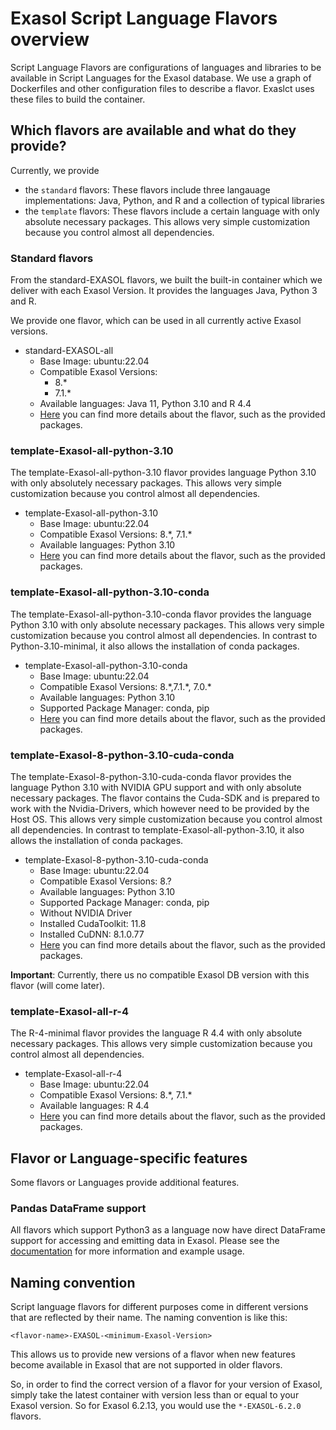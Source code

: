# Exasol Script Language Flavors overview

Script Language Flavors are configurations of languages and libraries to be available in Script Languages for the Exasol database. We use a graph of Dockerfiles and other configuration files to describe a flavor. Exaslct uses these files to build the container.

## Which flavors are available and what do they provide?

Currently, we provide

- the `standard` flavors: These flavors include three langauage implementations: Java, Python, and R and a collection of typical libraries
- the `template` flavors: These flavors include a certain language with only absolute necessary packages. This allows very simple customization because you control almost all dependencies.

### Standard flavors

From the standard-EXASOL flavors, we built the built-in container which we deliver with each Exasol Version.
It provides the languages Java, Python 3 and R.

We provide one flavor, which can be used in all currently active Exasol versions.

- standard-EXASOL-all
  - Base Image: ubuntu:22.04
  - Compatible Exasol Versions: 
    - 8.\* 
    - 7.1.\* 
  - Available languages: Java 11, Python 3.10 and R 4.4
  - [Here](standard-EXASOL-all/FLAVOR_DESCRIPTION.md) you can find more details about the flavor, such as the provided packages.

### template-Exasol-all-python-3.10

The template-Exasol-all-python-3.10 flavor provides language Python 3.10 with only absolutely necessary packages. This allows very simple customization because you control almost all dependencies.

- template-Exasol-all-python-3.10
  - Base Image: ubuntu:22.04
  - Compatible Exasol Versions: 8.\*, 7.1.\*
  - Available languages: Python 3.10
  - [Here](template-Exasol-all-python-3.10/FLAVOR_DESCRIPTION.md) you can find more details about the flavor, such as the provided packages.

### template-Exasol-all-python-3.10-conda

The template-Exasol-all-python-3.10-conda flavor provides the language Python 3.10  with only absolute necessary packages. This allows very simple customization because you control almost all dependencies. In contrast to Python-3.10-minimal, it also allows the installation of conda packages.

- template-Exasol-all-python-3.10-conda
  - Base Image: ubuntu:22.04
  - Compatible Exasol Versions: 8.\*,7.1.\*, 7.0.\*
  - Available languages: Python 3.10
  - Supported Package Manager: conda, pip
  - [Here](template-Exasol-all-python-3.10-conda/FLAVOR_DESCRIPTION.md) you can find more details about the flavor, such as the provided packages.

### template-Exasol-8-python-3.10-cuda-conda

The template-Exasol-8-python-3.10-cuda-conda flavor provides the language Python 3.10 with NVIDIA GPU support and with only absolute necessary packages. The flavor contains the Cuda-SDK and is prepared to work with the Nvidia-Drivers, which however need to be provided by the Host OS. This allows very simple customization because you control almost all dependencies. In contrast to template-Exasol-all-python-3.10, it also allows the installation of conda packages.

- template-Exasol-8-python-3.10-cuda-conda
  - Base Image: ubuntu:22.04
  - Compatible Exasol Versions: 8.?
  - Available languages: Python 3.10
  - Supported Package Manager: conda, pip
  - Without NVIDIA Driver
  - Installed CudaToolkit: 11.8
  - Installed CuDNN: 8.1.0.77
  - [Here](template-Exasol-8-python-3.10-cuda-conda/FLAVOR_DESCRIPTION.md) you can find more details about the flavor, such as the provided packages.

**Important**: Currently, there us no compatible Exasol DB version with this flavor (will come later).

### template-Exasol-all-r-4

The R-4-minimal flavor provides the language R 4.4 with only absolute necessary packages. This allows very simple customization because you control almost all dependencies.

- template-Exasol-all-r-4
  - Base Image: ubuntu:22.04
  - Compatible Exasol Versions: 8.\*, 7.1.\*
  - Available languages: R 4.4
  - [Here](template-Exasol-all-r-4/FLAVOR_DESCRIPTION.md) you can find more details about the flavor, such as the provided packages.


## Flavor or Language-specific features

Some flavors or Languages provide additional features.

### Pandas DataFrame support

All flavors which support Python3 as a language now have direct DataFrame support for accessing and emitting data in Exasol. Please see the [documentation](../doc/user_guide/py_dataframe.md) for more information and example usage.

## Naming convention

Script language flavors for different purposes come in different versions that are reflected by their name.
The naming convention is like this:

`<flavor-name>-EXASOL-<minimum-Exasol-Version>`

This allows us to provide new versions of a flavor when new features become available in Exasol that are not supported in older flavors.

So, in order to find the correct version of a flavor for your version of Exasol, simply take the latest container with version less than or equal to your Exasol version. So for Exasol 6.2.13, you would use the `*-EXASOL-6.2.0` flavors.
